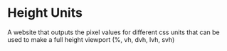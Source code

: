 # Height Units

A website that outputs the pixel values for different css units that can be used to make a full height viewport (%, vh, dvh, lvh, svh)
